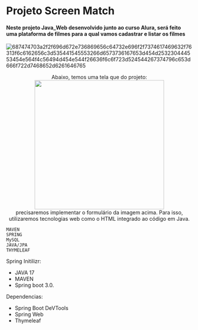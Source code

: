 <h1> Projeto Screen Match </h1>

<h4> Neste projeto Java_Web desenvolvido junto ao curso Alura,
será feito uma plataforma de filmes para a qual vamos cadastrar e listar os filmes </h4>

![687474703a2f2f696d672e736869656c64732e696f2f7374617469632f76313f6c6162656c3d535441545553266d6573736167653d454d253230444553454e564f4c56494d454e544f26636f6c6f723d524544267374796c653d666f722d7468652d6261646765](https://github.com/judsonmarques/Alura_Screen_Match/assets/49903672/b61ec30d-31d5-4c7e-9046-7168f490f7d5)


<div align="center">Abaixo, temos uma tela que do projeto:</div>

<div align="center">
<img src="https://github.com/judsonmarques/Alura_Screen_Match/assets/49903672/49fb71d2-47f4-4a7c-a918-d752af821d29" width="350px" />
</div>

<div align="center">precisaremos implementar o formulário da imagem acima. Para isso, utilizaremos tecnologias web como o HTML integrado ao código em Java.</div>

````
MAVEN
SPRING
MySQL
JAVA/JPA
THYMELEAF
````
Spring Initilizr:
- JAVA 17
- MAVEN
- Spring boot 3.0.
  
Dependencias:
- Spring Boot DeVTools
- Spring Web
- Thymeleaf

